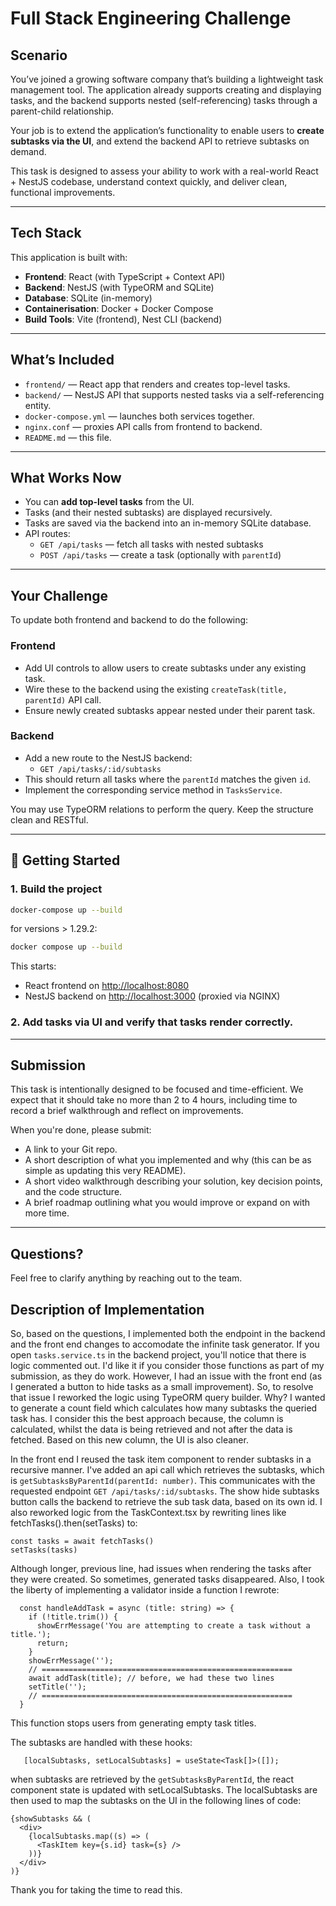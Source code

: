 # Full Stack Engineering Challenge

## Scenario

You’ve joined a growing software company that’s building a lightweight task management tool. The application already supports creating and displaying tasks, and the backend supports nested (self-referencing) tasks through a parent-child relationship.

Your job is to extend the application’s functionality to enable users to **create subtasks via the UI**, and extend the backend API to retrieve subtasks on demand.

This task is designed to assess your ability to work with a real-world React + NestJS codebase, understand context quickly, and deliver clean, functional improvements.

---

## Tech Stack

This application is built with:

- **Frontend**: React (with TypeScript + Context API)
- **Backend**: NestJS (with TypeORM and SQLite)
- **Database**: SQLite (in-memory)
- **Containerisation**: Docker + Docker Compose
- **Build Tools**: Vite (frontend), Nest CLI (backend)

---

## What’s Included

- `frontend/` — React app that renders and creates top-level tasks.
- `backend/` — NestJS API that supports nested tasks via a self-referencing entity.
- `docker-compose.yml` — launches both services together.
- `nginx.conf` — proxies API calls from frontend to backend.
- `README.md` — this file.

---

## What Works Now

- You can **add top-level tasks** from the UI.
- Tasks (and their nested subtasks) are displayed recursively.
- Tasks are saved via the backend into an in-memory SQLite database.
- API routes:
  - `GET /api/tasks` — fetch all tasks with nested subtasks
  - `POST /api/tasks` — create a task (optionally with `parentId`)

---

## Your Challenge

To update both frontend and backend to do the following:

### Frontend

- Add UI controls to allow users to create subtasks under any existing task.
- Wire these to the backend using the existing `createTask(title, parentId)` API call.
- Ensure newly created subtasks appear nested under their parent task.

### Backend

- Add a new route to the NestJS backend:
  - `GET /api/tasks/:id/subtasks`
- This should return all tasks where the `parentId` matches the given `id`.
- Implement the corresponding service method in `TasksService`.

You may use TypeORM relations to perform the query. Keep the structure clean and RESTful.

---

## 🧪 Getting Started

### 1. Build the project

```bash
docker-compose up --build
```
for versions > 1.29.2:

```bash
docker compose up --build
```

This starts:
- React frontend on [http://localhost:8080](http://localhost:8080)
- NestJS backend on [http://localhost:3000](http://localhost:3000) (proxied via NGINX)

### 2. Add tasks via UI and verify that tasks render correctly.

---

## Submission

This task is intentionally designed to be focused and time-efficient. We expect that it should take no more than 2 to 4 hours, including time to record a brief walkthrough and reflect on improvements.

When you're done, please submit:

- A link to your Git repo.
- A short description of what you implemented and why (this can be as simple as updating this very README).
- A short video walkthrough describing your solution, key decision points, and the code structure.
- A brief roadmap outlining what you would improve or expand on with more time.

---

## Questions?

Feel free to clarify anything by reaching out to the team.


## Description of Implementation

So, based on the questions, I implemented both the endpoint in the backend and the front end changes to accomodate the infinite task generator. If you open ```tasks.service.ts``` in the backend project, you'll notice that there is logic commented out. I'd like it if you consider those functions as part of my submission, as they do work. However, I had an issue with the front end (as I generated a button to hide tasks as a small improvement). So, to resolve that issue I reworked the logic using TypeORM query builder. Why? I wanted to generate a count field which calculates how many subtasks the queried task has. I consider this the best approach because, the column is calculated, whilst the data is being retrieved and not after the data is fetched. Based on this new column, the UI is also cleaner. 

In the front end I reused the task item component to render subtasks in a recursive manner. I've added an api call which retrieves the subtasks, which is ```getSubtasksByParentId(parentId: number)```. This communicates with the requested endpoint `GET /api/tasks/:id/subtasks`. The show hide subtasks button calls the backend to retrieve the sub task data, based on its own id. I also reworked logic from the TaskContext.tsx by rewriting lines like fetchTasks().then(setTasks) to:

```script
const tasks = await fetchTasks()
setTasks(tasks)
```
Although longer, previous line, had issues when rendering the tasks after they were created. So sometimes, generated tasks disappeared. 
Also, I took the liberty of implementing a validator inside a function I rewrote: 

```script
  const handleAddTask = async (title: string) => {
    if (!title.trim()) {
      showErrMessage('You are attempting to create a task without a title.');
      return;
    }
    showErrMessage('');
    // ========================================================
    await addTask(title); // before, we had these two lines
    setTitle('');
    // ========================================================
  }
```

This function stops users from generating empty task titles. 

The subtasks are handled with these hooks: 

```{ tasks, addTask, getSubtasksByParentId } = useTasks(),
   [localSubtasks, setLocalSubtasks] = useState<Task[]>([]);
```

when subtasks are retrieved by the ```getSubtasksByParentId```, the react component state is updated with setLocalSubtasks. The localSubtasks are then used to map the subtasks on the UI in the following lines of code:

```script
{showSubtasks && (
  <div>
    {localSubtasks.map((s) => (
      <TaskItem key={s.id} task={s} />
    ))}
  </div>
)}
```

Thank you for taking the time to read this.

